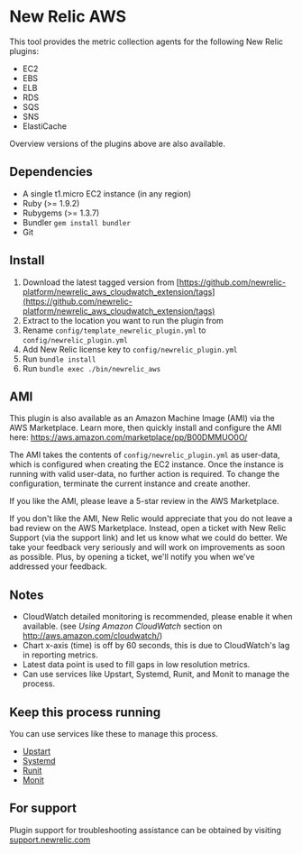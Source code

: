 # New Relic AWS

This tool provides the metric collection agents for the following New Relic plugins:

- EC2
- EBS
- ELB
- RDS
- SQS
- SNS
- ElastiCache

Overview versions of the plugins above are also available.

## Dependencies
- A single t1.micro EC2 instance (in any region)
- Ruby (>= 1.9.2)
- Rubygems (>= 1.3.7)
- Bundler `gem install bundler`
- Git

## Install
1. Download the latest tagged version from [https://github.com/newrelic-platform/newrelic_aws_cloudwatch_extension/tags](https://github.com/newrelic-platform/newrelic_aws_cloudwatch_extension/tags)
2. Extract to the location you want to run the plugin from
3. Rename `config/template_newrelic_plugin.yml` to `config/newrelic_plugin.yml`
4. Add New Relic license key to `config/newrelic_plugin.yml`
5. Run `bundle install`
6. Run `bundle exec ./bin/newrelic_aws`

## AMI
This plugin is also available as an Amazon Machine Image (AMI) via the AWS Marketplace. Learn more, then quickly install and configure the AMI here: https://aws.amazon.com/marketplace/pp/B00DMMUO0O/

The AMI takes the contents of `config/newrelic_plugin.yml` as user-data, which is configured when creating the EC2 instance. Once the instance is running with valid user-data, no further action is required. To change the configuration, terminate the current instance and create another.

If you like the AMI, please leave a 5-star review in the AWS Marketplace.

If you don't like the AMI, New Relic would appreciate that you do not leave a bad review on the AWS Marketplace. Instead, open a ticket with New Relic Support (via the support link) and let us know what we could do better. We take your feedback very seriously and will work on improvements as soon as possible. Plus, by opening a ticket, we'll notify you when we've addressed your feedback.

## Notes

- CloudWatch detailed monitoring is recommended, please enable it when available. (see *Using Amazon CloudWatch* section on http://aws.amazon.com/cloudwatch/)
- Chart x-axis (time) is off by 60 seconds, this is due to CloudWatch's lag in reporting metrics.
- Latest data point is used to fill gaps in low resolution metrics.
- Can use services like Upstart, Systemd, Runit, and Monit to manage the process.

## Keep this process running
You can use services like these to manage this process.

- [Upstart](http://upstart.ubuntu.com/)
- [Systemd](http://www.freedesktop.org/wiki/Software/systemd/)
- [Runit](http://smarden.org/runit/)
- [Monit](http://mmonit.com/monit/)

## For support
Plugin support for troubleshooting assistance can be obtained by visiting [support.newrelic.com](https://support.newrelic.com)

